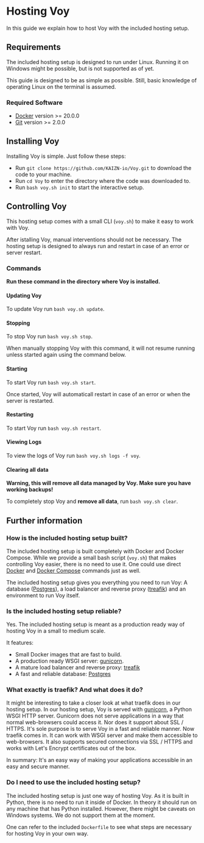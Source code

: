 # Hosting Voy

In this guide we explain how to host Voy with the included hosting setup.


## Requirements

The included hosting setup is designed to run under Linux. Running it
on Windows might be possible, but is not supported as of yet.

This guide is designed to be as simple as possible. Still, basic knowledge of
operating Linux on the terminal is assumed.


### Required Software

- [Docker](https://docs.docker.com/get-docker/) version >= 20.0.0
- [Git](https://git-scm.com/downloads) version >= 2.0.0


## Installing Voy

Installing Voy is simple. Just follow these steps:
- Run `git clone https://github.com/KAIZN-io/Voy.git` to download the code to
  your machine.
- Run `cd Voy` to enter the directory where the code was downloaded to.
- Run `bash voy.sh init` to start the interactive setup.


## Controlling Voy

This hosting setup comes with a small CLI (`voy.sh`) to make it easy to work
with Voy.

After istalling Voy, manual interventions should not be necessary. The hosting
setup is designed to always run and restart in case of an error or server
restart.

### Commands

**Run these command in the directory where Voy is installed.**

#### Updating Voy

To update Voy run `bash voy.sh update`.

#### Stopping

To stop Voy run `bash voy.sh stop`.

When manually stopping Voy with this command, it will not resume running unless
started again using the command below.

#### Starting

To start Voy run `bash voy.sh start`.

Once started, Voy will automaticall restart in case of an error or when the
server is restarted.

#### Restarting

To start Voy run `bash voy.sh restart`.

#### Viewing Logs

To view the logs of Voy run `bash voy.sh logs -f voy`.

#### Clearing all data

**Warning, this will remove all data managed by Voy. Make sure you have working backups!**

To completely stop Voy and **remove all data**, run `bash voy.sh clear`.


## Further information

### How is the included hosting setup built?

The included hosting setup is built completely with Docker and
Docker Compose. While we provide a small bash script (`voy.sh`) that makes
controlling Voy easier, there is no need to use it. One could use direct
[Docker](https://www.docker.com/resources/what-container/) and
[Docker Compose](https://docs.docker.com/compose/) commands just as well.

The included hosting setup gives you everything you need to run Voy: A database
([Postgres](https://www.postgresql.org/about/)), a load balancer and reverse
proxy ([treafik](https://traefik.io/traefik/)) and an environment to run Voy
itself.

### Is the included hosting setup reliable?

Yes. The included hosting setup is meant as a production ready way of hosting
Voy in a small to medium scale.

It features:
- Small Docker images that are fast to build.
- A production ready WSGI server: [gunicorn](https://gunicorn.org/).
- A mature load balancer and reverse proxy: [treafik](https://traefik.io/traefik/)
- A fast and reliable database: [Postgres](https://www.postgresql.org/about/)

### What exactly is traefik? And what does it do?

It might be interesting to take a closer look at what traefik does in our
hosting setup. In our hosting setup, Voy is served with
[gunicorn](https://gunicorn.org/), a Python WSGI HTTP server. Gunicorn does not
serve applications in a way that normal web-browsers could access it. Nor
does it support about SSL / HTTPS. It's sole purpose is to serve Voy in a fast
and reliable manner.
Now traefik comes in. It can work with WSGI server and make them accessible to
web-browsers. It also supports secured connections via SSL / HTTPS and works
with Let's Encrypt certificates out of the box.

In summary: It's an easy way of making your applications accessible in an easy
and secure manner.

### Do I need to use the included hosting setup?

The included hosting setup is just one way of hosting Voy. As it is built
in Python, there is no need to run it inside of Docker. In theory it should run
on any machine that has Python installed. However, there might be caveats on
Windows systems. We do not support them at the moment.

One can refer to the included `Dockerfile` to see what steps are necessary for
hosting Voy in your own way.
